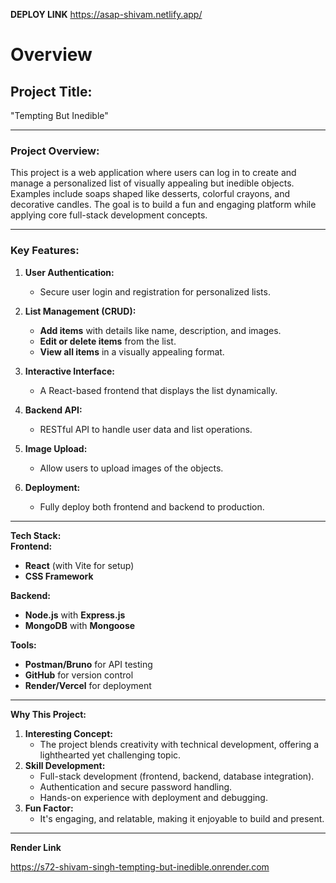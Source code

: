 **DEPLOY LINK**
https://asap-shivam.netlify.app/

# Overview

**Project Title:**  
-
"Tempting But Inedible"

---

### **Project Overview:**  
This project is a web application where users can log in to create and manage a personalized list of visually appealing but inedible objects. Examples include soaps shaped like desserts, colorful crayons, and decorative candles. The goal is to build a fun and engaging platform while applying core full-stack development concepts.  

---

### **Key Features:**  
1. **User Authentication:**  
   - Secure user login and registration for personalized lists.  

2. **List Management (CRUD):**  
   - **Add items** with details like name, description, and images.  
   - **Edit or delete items** from the list.  
   - **View all items** in a visually appealing format.  

3. **Interactive Interface:**  
   - A React-based frontend that displays the list dynamically.  

4. **Backend API:**  
   - RESTful API to handle user data and list operations.  

5. **Image Upload:**  
   - Allow users to upload images of the objects.  

6. **Deployment:**  
   - Fully deploy both frontend and backend to production.  

---
**Tech Stack:**  
**Frontend:**  
- **React** (with Vite for setup)  
- **CSS Framework**  

**Backend:**  
- **Node.js** with **Express.js**  
- **MongoDB** with **Mongoose**  

**Tools:**  
- **Postman/Bruno** for API testing  
- **GitHub** for version control  
- **Render/Vercel** for deployment  

---

**Why This Project:**  
1. **Interesting Concept:**  
   - The project blends creativity with technical development, offering a lighthearted yet challenging topic.  
2. **Skill Development:**  
   - Full-stack development (frontend, backend, database integration).  
   - Authentication and secure password handling.  
   - Hands-on experience with deployment and debugging.  
3. **Fun Factor:**  
   - It's engaging, and relatable, making it enjoyable to build and present.  

---
**Render Link**

https://s72-shivam-singh-tempting-but-inedible.onrender.com
